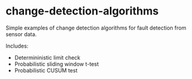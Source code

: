 # change-detection-algorithms
Simple examples of change detection algorithms for fault detection from sensor data.

Includes:
- Determininistic limit check
- Probabilistic sliding window t-test
- Probabilistic CUSUM test
